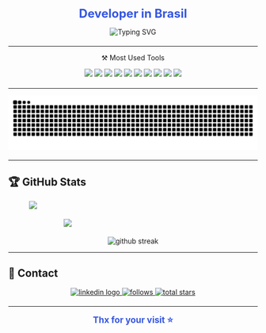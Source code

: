 <p align="center">
  <b style="color:#3556e0; font-size:1.5rem;">Developer in Brasil</b>
</p>

<div align="center" style="margin-bottom: 20px;">
  <img src="https://readme-typing-svg.demolab.com?font=Montserrat&size=24&pause=1000&color=3556E0&center=true&vCenter=true&width=550&lines=What+are+you+looking+for+here%3F;Student+at+SENAI+-+Software+Development;Web+%26+Mobile+Developer;Always+learning+%26+building;In+love+with+mimilla" alt="Typing SVG" />
</div>

---

<p align="center">⚒️ Most Used Tools

<div align="center" style="margin-bottom: 20px;">
  <img src="https://cdn.jsdelivr.net/gh/devicons/devicon/icons/python/python-plain.svg" width="40" />
  <img src="https://cdn.jsdelivr.net/gh/devicons/devicon/icons/mysql/mysql-original.svg" width="40" />
  <img src="https://cdn.jsdelivr.net/gh/devicons/devicon/icons/php/php-original.svg" width="40" />
  <img src="https://cdn.jsdelivr.net/gh/devicons/devicon/icons/html5/html5-plain.svg" width="40" />
  <img src="https://cdn.jsdelivr.net/gh/devicons/devicon/icons/css3/css3-plain.svg" width="40" />
  <img src="https://cdn.jsdelivr.net/gh/devicons/devicon/icons/javascript/javascript-plain.svg" width="40" />
  <img src="https://cdn.jsdelivr.net/gh/devicons/devicon/icons/git/git-original.svg" width="40" />
  <img src="https://cdn.jsdelivr.net/gh/devicons/devicon/icons/linux/linux-original.svg" width="40" />
  <img src="https://cdn.jsdelivr.net/gh/devicons/devicon/icons/dart/dart-original.svg" width="40" />
  <img src="https://cdn.jsdelivr.net/gh/devicons/devicon/icons/flutter/flutter-original.svg" width="40" />
</div>

---

<div align="center" style="margin-bottom: 20px;">
  <picture>
    <source media="(prefers-color-scheme: dark)" srcset="https://raw.githubusercontent.com/jimmyadmsenior/jimmyadmsenior/output/github-contribution-grid-snake-dark.svg">
    <source media="(prefers-color-scheme: light)" srcset="https://raw.githubusercontent.com/jimmyadmsenior/jimmyadmsenior/output/github-contribution-grid-snake.svg">
    <img align="center" alt="github contribution grid snake animation" src="https://raw.githubusercontent.com/jimmyadmsenior/jimmyadmsenior/output/github-contribution-grid-snake.svg">
  </picture>
</div>

---

## 🏆 GitHub Stats

<div align="center" style="display: flex; flex-wrap: wrap; justify-content: center; gap: 20px;">

  <!-- Stats -->
  <img width="420" src="https://github-readme-stats.vercel.app/api?username=miguel-zacharias&theme=blueberry&show_icons=true&hide_border=false&count_private=true"/>

  <!-- Languages -->
  <img width="280" src="https://github-readme-stats.vercel.app/api/top-langs/?username=miguel-zacharias&theme=blueberry&show_icons=true&hide_border=false&layout=compact&langs_count=8"/>

</div>

<div align="center" style="margin-top: 20px;">
  <!-- Streak -->
  <img width="702" src="https://streak-stats.demolab.com?user=miguel-zacharias&theme=blueberry&hide_border=true" alt="github streak"/>
</div>


---

## 🧷 Contact

<div align="center" style="margin-bottom: 20px;">
  <a href="https://www.linkedin.com/in/miguelzacharias" target="_blank">
    <img src="https://img.shields.io/static/v1?message=LinkedIn&logo=linkedin&label=&color=3556E0&logoColor=white&labelColor=&style=for-the-badge" height="35" alt="linkedin logo"  />
  </a>
  <a href="https://github.com/miguel-zacharias?tab=followers">
    <img alt="follows" title="Follow me on Github" src="https://custom-icon-badges.demolab.com/github/followers/miguel-zacharias?color=3556E0&labelColor=23232b&style=for-the-badge&logo=person-add&label=Follow&logoColor=white"/>
  </a>
  <a href="https://github.com/miguel-zacharias?tab=repositories&sort=stargazers">
    <img alt="total stars" title="Total stars on GitHub" src="https://custom-icon-badges.demolab.com/github/stars/miguel-zacharias?color=55960c&style=for-the-badge&labelColor=23232b&logo=star"/>
  </a>
</div>

---

<div align="center">
  <b style="color:#3556e0; font-size:1.1rem;">Thx for your visit ⭐️</b>
</div>
